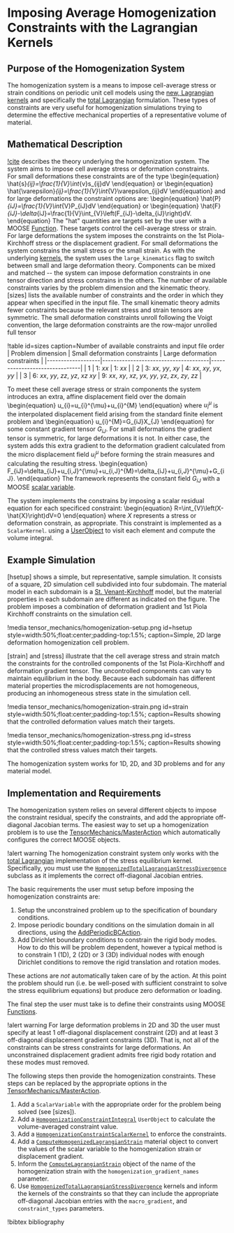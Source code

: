 # Imposing Average Homogenization Constraints with the Lagrangian Kernels

## Purpose of the Homogenization System

The homogenization system is a means to impose cell-average
stress or strain conditions on periodic unit cell models
using the [new, Lagrangian kernels](LagrangianKernelTheory.md) and
specifically the [total Lagrangian](kernels/lagrangian/TotalLagrangianStressDivergence.md)
formulation.
These types of constraints are very useful for homogenization
simulations trying to determine the effective mechanical properties
of a representative volume of material.

## Mathematical Description

[!cite](danielsson2002three) describes the theory underlying the 
homogenization system.  The system aims to impose cell average 
stress or deformation constraints.  
For small deformations these constraints are of the type
\begin{equation}
      \hat{s}_{ij}=\frac{1}{V}\int_{v}s_{ij}dV
\end{equation}
or
\begin{equation}
      \hat{\varepsilon}_{ij}=\frac{1}{V}\int_{V}\varepsilon_{ij}dV
\end{equation}
and for large deformations the constraint options are:
\begin{equation}
      \hat{P}_{iJ}=\frac{1}{V}\int_{V}P_{iJ}dV
\end{equation}
or
\begin{equation}
      \hat{F}_{iJ}-\delta_{iJ}=\frac{1}{V}\int_{V}\left(F_{iJ}-\delta_{iJ}\right)dV.
\end{equation}
The "hat" quantities are targets set by the user with a MOOSE
[Function](syntax/Functions/index.md).
These targets control the cell-average stress or strain.
For large deformations the system imposes the constraints
on the 1st Piola-Kirchhoff stress or the displacement gradient.
For small deformations the system constrains the small stress or the
small strain.
As with the underlying [kernels](LagrangianKernelTheory.md), the
system uses the `large_kinematics` flag to switch between small and
large deformation theory.
Components can be mixed and matched -- the system can impose deformation
constraints in one tensor direction and stress constrains in the others.
The number of available constraints varies by the problem dimension
and the kinematic theory.  [sizes] lists the available number of constraints
and the order in which they appear when specified in the input file.
The small kinematic theory admits fewer constraints because the
relevant stress and strain tensors are symmetric.
The small deformation constraints unroll following the Voigt convention,
the large deformation constraints are the row-major unrolled full tensor

!table id=sizes caption=Number of available constraints and input file order
| Problem dimension | Small deformation constraints        | Large deformation constraints |
|-------------------|--------------------------------------|-------------------------------|
| 1                 | 1: $xx$                              | 1: $xx$                       |
| 2                 | 3: $xx$, $yy$, $xy$                  | 4: $xx$, $xy$, $yx$, $yy$     |
| 3                 | 6: $xx$, $yy$, $zz$, $yz$, $xz$ $xy$ | 9: $xx$, $xy$, $xz$, $yx$, $yy$, $yz$, $zx$, $zy$, $zz$ |

To meet these cell average stress or strain components the system introduces an extra, 
affine displacement field over the domain
\begin{equation}
      u_{i}=u_{i}^{\mu}+u_{i}^{M}
\end{equation}
where $u_{i}^\mu$ is the interpolated displacement field arising from the standard finite element
problem and 
\begin{equation}
      u_{i}^{M}=G_{iJ}X_{J}
\end{equation}
for some constant gradient tensor $G_{iJ}$.
For small deformations the gradient tensor is symmetric, for large deformations it is not.
In either case, the system adds this extra gradient to the deformation gradient
calculated from the micro displacement field $u_i^{\mu}$ before forming the strain
measures and calculating the resulting stress.
\begin{equation}
      F_{iJ}=\delta_{iJ}+u_{i,J}^{\mu}+u_{i,J}^{M}=\delta_{iJ}+u_{i,J}^{\mu}+G_{iJ}.
\end{equation}
The framework represents the constant field $G_{iJ}$ with a MOOSE [scalar variable](ScalarVariable.md).

The system implements the constrains by imposing a scalar residual equation for each specificed constraint:
\begin{equation}
      R=\int_{V}\left(X-\hat{X}\right)dV=0
\end{equation}
where $X$ represents a stress or deformation constrain, as appropriate.
This constraint is implemented as a `ScalarKernel`. 
using a [UserObject](UserObject.md) to visit each element and compute the volume integral.

## Example Simulation

[hsetup] shows a simple, but representative, sample simulation.  It consists of a square, 2D simulation cell
subdivided into four subdomain.  The material model in each subdomain is a [St. Venant-Kirchhoff](ComputeStVenantKirchhoffStress.md)
model, but the material properties in each subdomain are different as indicated on the figure.
The problem imposes a combination of deformation gradient and 1st Piola Kirchhoff constraints on the simulation cell.

!media tensor_mechanics/homogenization-setup.png
       id=hsetup
       style=width:50%;float:center;padding-top:1.5%;
       caption=Simple, 2D large deformation homogenization cell problem.

[strain] and [stress] illustrate that the cell average stress and strain match the constraints for the controlled components of the
1st Piola-Kirchhoff and deformation gradient tensor.  The uncontrolled components can vary to maintain
equilibrium in the body.  Because each subdomain has different material properties the microdisplacements are not
homogeneous, producing an inhomogeneous stress state in the simulation cell.

!media tensor_mechanics/homogenization-strain.png
       id=strain
       style=width:50%;float:center;padding-top:1.5%;
       caption=Results showing that the controlled deformation values match their targets.

!media tensor_mechanics/homogenization-stress.png
       id=stress
       style=width:50%;float:center;padding-top:1.5%;
       caption=Results showing that the controlled stress values match their targets.

The homogenization system works for 1D, 2D, and 3D problems and for any material model.

## Implementation and Requirements

The homogenization system relies on several different objects to impose the constraint residual, specify the constraints,
and add the appropriate off-diagonal Jacobian terms.
The easiest way to set up a homogenization problem is to use the [TensorMechanics/MasterAction](/Modules/TensorMechanics/Master/index.md)
which automatically configures the correct MOOSE objects.

!alert warning
The homogenization constraint system only works with the [total Lagrangian](kernels/lagrangian/TotalLagrangianStressDivergence.md) 
implementation of the stress equilibrium kernel.  Specifically, you must use the [`HomogenizedTotalLagrangianStressDivergence`](HomogenizedTotalLagrangianStressDivergence.md)
subclass as it implements the correct off-diagonal Jacobian entries.

The basic requirements the user must setup before imposing the homogenization constraints are:

1. Setup the unconstrained problem up to the specification of boundary conditions.
2. Impose periodic boundary conditions on the simulation domain in all directions, using the [AddPeriodicBCAction](source/actions/AddPeriodicBCAction.md).
3. Add Dirichlet boundary conditions to constrain the rigid body modes.  How to do this will be problem dependent, however
   a typical method is to constrain 1 (1D), 2 (2D) or 3 (3D) individual nodes with enough Dirichlet conditions to remove the rigid
   translation and rotation modes.

These actions are *not* automatically taken care of by the action.  At this point the problem should run (i.e. be well-posed with
sufficient constraint to solve the stress equilibrium equations) but produce zero deformation or loading.

The final step the user must take is to define their constraints using MOOSE [Functions](syntax/Functions/index.md).

!alert warning
For large deformation problems in 2D and 3D the user must specify at least 1 off-diagonal displacement constraint (2D) and at 
least 3 off-diagonal displacement gradient constraints (3D).  That is, not all of the constraints can be stress constraints for
large deformations.  An unconstrained displacement gradient admits free rigid body rotation and these modes must removed.

The following steps then provide the homogenization constraints.  These steps can be replaced by 
the appropriate options in the [TensorMechanics/MasterAction](/Modules/TensorMechanics/Master/index.md).

1. Add a `ScalarVariable` with the appropriate order for the problem being solved (see [sizes]).
2. Add a [`HomogenizationConstraintIntegral`](userobjects/lagrangian/HomogenizationConstraintIntegral.md) `UserObject` to calculate the volume-averaged constraint value.
3. Add a [`HomogenizationConstraintScalarKernel`](HomogenizationConstraintScalarKernel.md) to enforce the constraints.
4. Add a [`ComputeHomogenizedLagrangianStrain`](ComputeHomogenizedLagrangianStrain.md) material object to convert the values of the scalar variable to 
   the homogenization strain or displacement gradient.
5. Inform the [`ComputeLagrangianStrain`](ComputeLagrangianStrain.md) object of the name of the homogenization strain with the `homogenization_gradient_names` parameter.
6. Use [`HomogenizedTotalLagrangianStressDivergence`](HomogenizedTotalLagrangianStressDivergence.md) kernels and inform the kernels of the constraints so that they can 
   include the appropriate off-diagonal Jacobian entries with the `macro_gradient`, and `constraint_types` parameters.

!bibtex bibliography
